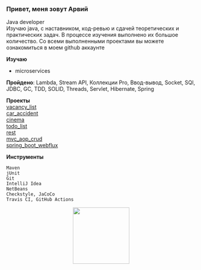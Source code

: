 ### Привет, меня зовут Арвий 
Java developer<br> 
Изучаю java, с наставником, код-ревью и сдачей теоретических и практических задач. В процессе изучения выполнено их большое количество. Со всеми выполненными проектами вы можете ознакомиться в моем github аккаунте

**Изучаю**
* microservices

**Пройдено**: 
Lambda, Stream API, Коллекции Pro, Ввод-вывод, Socket, SQl, JDBC, GC, TDD, SOLID, Threads, Servlet, Hibernate, Spring

**Проекты**<br>
[vacancy_list](#https://github.com/ArvikVan/job4j_dreamjob)
<br>[car_accident](#https://github.com/ArvikVan/job4j_car_accident)
<br>[cinema](#https://github.com/ArvikVan/job4j_cinema)
<br>[todo_list](#https://github.com/ArvikVan/job4j_todo)
<br>[rest](#https://github.com/ArvikVan/job4j_auth)
<br>[mvc_aop_crud](#https://github.com/ArvikVan/mvchibernateaop)
<br>[spring_boot_webflux](#https://github.com/ArvikVan/weather_reactive)

**Инструменты**

    Maven
    jUnit
    Git
    IntelliJ Idea
    NetBeans
    Сheckstyle, JaCoCo
    Travis CI, GitHub Actions

<p align='center'>
   <a href="https://github-readme-stats.vercel.app/api?username=ArvikVan&show_icons=true&count_private=true">
<img height=150 src="https://github-readme-stats.vercel.app/api?username=ArvikVan&show_icons=true&count_private=true"/></a>

</p>
    
